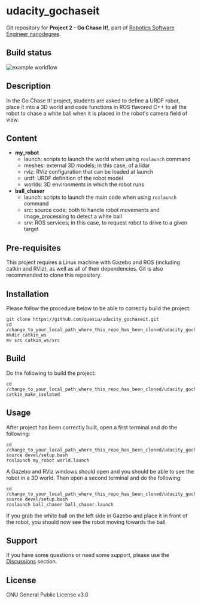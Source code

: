 # udacity_gochaseit
Git repository for **Project 2 - Go Chase It!**, part of [Robotics Software Engineer nanodegree](https://www.udacity.com/course/robotics-software-engineer--nd209).

## Build status
![example workflow](https://github.com/quesiu/udacity_gochaseit/actions/workflows/main.yml/badge.svg)

## Description
In the Go Chase It! project, students are asked to define a URDF robot, place it into a 3D world and code functions in ROS flavored C++ to all the robot to chase a white ball when it is placed in the robot's camera field of view.

## Content
- **my_robot**
  - launch: scripts to launch the world when using `roslaunch` command
  - meshes: external 3D models; in this case, of a lidar
  - rviz: RViz configuration that can be loaded at launch
  - urdf: URDF definition of the robot model
  - worlds: 3D environments in which the robot runs
- **ball_chaser** 
  - launch: scripts to launch the main code when using `roslaunch` command
  - src: source code; both to handle robot movements and image_processing to detect a white ball 
  - srv: ROS services; in this case, to request robot to drive to a given target 
## Pre-requisites
This project requires a Linux machine with Gazebo and ROS (including catkin and RViz), as well as all of their dependencies.
Git is also recommended to clone this repository.

## Installation
Please follow the procedure below to be able to correctly build the project:
```
git clone https://github.com/quesiu/udacity_gochaseit.git
cd /change_to_your_local_path_where_this_repo_has_been_cloned/udacity_gochaseit
mkdir catkin_ws
mv src catkin_ws/src
```

## Build
Do the following to build the project:
```
cd /change_to_your_local_path_where_this_repo_has_been_cloned/udacity_gochaseit/catkin_ws
catkin_make_isolated
```

## Usage
After project has been correctly built, open a first terminal and do the following:
```
cd /change_to_your_local_path_where_this_repo_has_been_cloned/udacity_gochaseit/catkin_ws
source devel/setup.bash
roslaunch my_robot world.launch
```
A Gazebo and RViz windows should open and you should be able to see the robot in a 3D world.
Then open a second terminal and do the following:
```
cd /change_to_your_local_path_where_this_repo_has_been_cloned/udacity_gochaseit/catkin_ws
source devel/setup.bash
roslaunch ball_chaser ball_chaser.launch
```
If you grab the white ball on the left side in Gazebo and place it in front of the robot, you should now see the robot moving towards the ball.

## Support
If you have some questions or need some support, please use the [Discussions](https://github.com/quesiu/udacity_gochaseit/discussions) section.

## License
GNU General Public License v3.0
